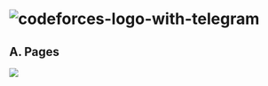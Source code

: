 # ![codeforces-logo-with-telegram](https://user-images.githubusercontent.com/61565955/134224214-c0ae8e80-d0c0-4357-b9b4-327b326d456e.png)

## A. Pages

<img src="https://img.shields.io/static/v1.svg?style=for-the-badge&label=difficulty&message=easy&color=green"/>
